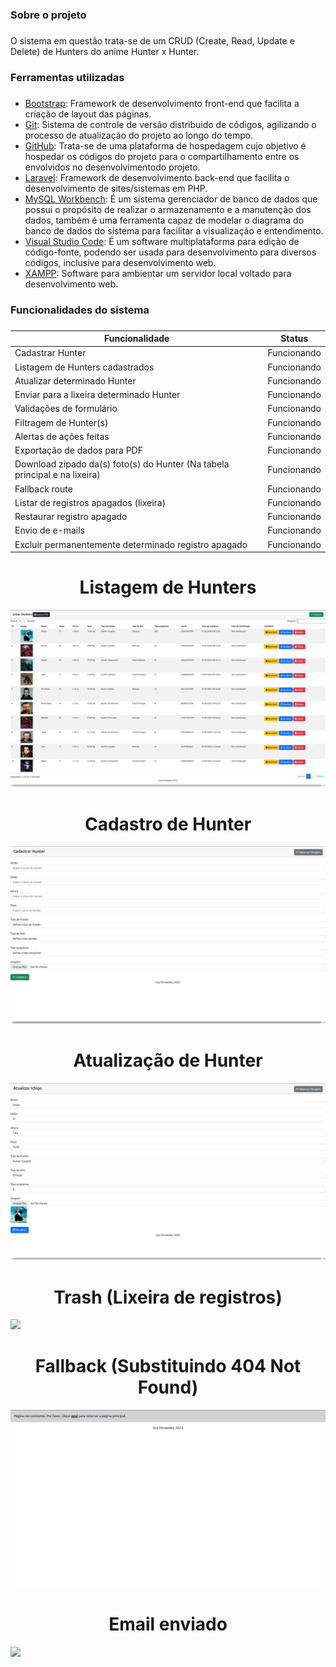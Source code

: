 ### Sobre o projeto <h3> 
O sistema em questão trata-se de um CRUD (Create, Read, Update e Delete) de Hunters do anime Hunter x Hunter.
  
### Ferramentas utilizadas <h3>
* [Bootstrap](https://getbootstrap.com): Framework de desenvolvimento front-end que facilita a criação de layout das páginas.
* [Git](https://git-scm.com): Sistema de controle de versão distribuido de códigos, agilizando o processo de atualização do projeto ao longo do tempo.
* [GitHub](https://github.com): Trata-se de uma plataforma de hospedagem cujo objetivo é hospedar os códigos do projeto para o compartilhamento entre os envolvidos no desenvolvimentodo projeto.
* [Laravel](https://laravel.com/): Framework de desenvolvimento back-end que facilita o desenvolvimento de sites/sistemas em PHP.
* [MySQL Workbench](https://www.mysql.com/products/workbench/): É um sistema gerenciador de banco de dados que possui o propósito de realizar o armazenamento e a manutenção dos dados, também é uma ferramenta capaz de modelar o diagrama do banco de dados do sistema para facilitar a visualização e entendimento.
* [Visual Studio Code](https://code.visualstudio.com): É um software multiplataforma para edição de código-fonte, podendo ser usada para desenvolvimento para diversos códigos, inclusive para desenvolvimento web.
* [XAMPP](https://www.apachefriends.org/pt_br/index.html): Software para ambientar um servidor local voltado para desenvolvimento web.

### Funcionalidades do sistema <h3>
Funcionalidade | Status
------------ | -------------
Cadastrar Hunter | Funcionando
Listagem de Hunters cadastrados | Funcionando
Atualizar determinado Hunter | Funcionando
Enviar para a lixeira determinado Hunter | Funcionando
Validações de formulário | Funcionando
Filtragem de Hunter(s) | Funcionando
Alertas de ações feitas | Funcionando
Exportação de dados para PDF | Funcionando
Download zipado da(s) foto(s) do Hunter (Na tabela principal e na lixeira) | Funcionando
Fallback route | Funcionando
Listar de registros apagados (lixeira) | Funcionando
Restaurar registro apagado | Funcionando
Envio de e-mails | Funcionando
Excluir permanentemente determinado registro apagado | Funcionando

<h1 align="center"> Listagem de Hunters </h1>

![](https://github.com/Iury189/l9xl9/blob/main/public/imagens/Listagem.png?raw=true)
  
<h1 align="center"> Cadastro de Hunter </h1>

![](https://github.com/Iury189/l9xl9/blob/main/public/imagens/Cadastro.png?raw=true)
 
<h1 align="center"> Atualização de Hunter </h1>

![](https://github.com/Iury189/l9xl9/blob/main/public/imagens/Atualizacao.png?raw=true)

<h1 align="center"> Trash (Lixeira de registros) </h1>

![](https://github.com/Iury189/l9xl9/blob/main/public/imagens/Trashed.png?raw=true)

<h1 align="center"> Fallback (Substituindo 404 Not Found) </h1>

![](https://github.com/Iury189/l9xl9/blob/main/public/imagens/Fallback.png?raw=true)

<h1 align="center"> Email enviado </h1>

![](https://github.com/Iury189/l9xl9/blob/main/public/imagens/Email.png?raw=true)
